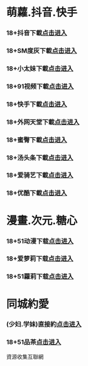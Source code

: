 # 萌蘿.抖音.快手
### 18+抖音下載<a rel="nofollow noopener" href="https://jrqqa8s6gtmh.top/?channel_code=MIM05BBG " target="_blank">点击进入</a>
### 18+SM度灰下載<a rel="nofollow noopener" href="https://8799920.yrpwateb.cc/chan/h56418/wukq4" target="_blank">点击进入</a>
### 18+小太妹下載<a rel="nofollow noopener" href="https://wo6gs3hpa8eq.top/?channel_code=MIM03BBG" target="_blank">点击进入</a>
### 18+91视频下載<a rel="nofollow noopener" href="https://f1e5233a.kmrrnxhmj.com/chan-4780/aff-ktWnZ" target="_blank">点击进入</a>
### 18+快手下載<a rel="nofollow noopener" href="https://dohr4nf2ab8p.top/?channel_code=MIM04BBG" target="_blank">点击进入</a>
### 18+外网天堂下載<a rel="nofollow noopener" href="https://522e29d.qianrehvw.com/aff-Mje8" target="_blank">点击进入</a>
### 18+蜜臀下載<a rel="nofollow noopener" href="https://qrj7i1dsa8cf.top/?channel_code=MIM18BBG" target="_blank">点击进入</a>
### 18+汤头条下載<a rel="nofollow noopener" href="https://bd6f2098.fcgfazs.tips/chan/a14565/eMA29" target="_blank">点击进入</a>
### 18+爱骑艺下載<a rel="nofollow noopener" href="https://12951f.fcgfazs.tips/chan/a14565/eMA29" target="_blank">点击进入</a>
### 18+优酷下載<a rel="nofollow noopener" href="https://abyxfqh9ipck.top/?channel_code=MIM13BBG" target="_blank">点击进入</a>
# 漫畫.次元.糖心
### 18+51动漫下载<a rel="nofollow noopener" href="https://377e.puemrdxqn.com/?code=ahbFk&c=16921" target="_blank">点击进入</a>
### 18+爱萝莉下载<a rel="nofollow noopener" href="https://nretpxyzw98x.top/?channel_code=MIM33BBG" target="_blank">点击进入</a>
### 18+51蘿莉下载<a rel="nofollow noopener" href="https://688f3.umgfgq.com/chan/GS1525/SWKC" target="_blank">点击进入</a>
# 同城約愛
### (少妇.学妹)直接約<a rel="nofollow noopener" href="https://jy0430.eefn.top/su.html?t=001gz_298" target="_blank">点击进入</a>
### 18+51品茶<a rel="nofollow noopener" href="https://031150d0.rvihafnvb.com/?code=aZJ6Q&c=16921" target="_blank">点击进入</a>

資源收集互聯網
